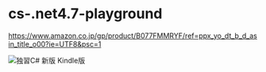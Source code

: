 # cs-.net4.7-playground

https://www.amazon.co.jp/gp/product/B077FMMRYF/ref=ppx_yo_dt_b_d_asin_title_o00?ie=UTF8&psc=1

![独習C# 新版 Kindle版](https://m.media-amazon.com/images/I/513jU8XGEoL._SX260_.jpg)
